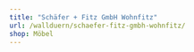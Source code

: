 ```yaml
---
title: "Schäfer + Fitz GmbH Wohnfitz"
url: /wallduern/schaefer-fitz-gmbh-wohnfitz/
shop: Möbel
---
```

